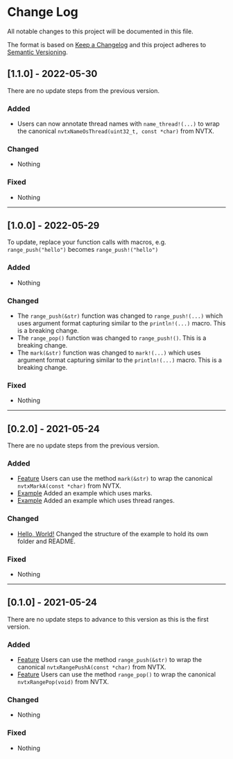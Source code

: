 
# Change Log
All notable changes to this project will be documented in this file.

The format is based on [Keep a Changelog](http://keepachangelog.com/)
and this project adheres to [Semantic Versioning](http://semver.org/).

## [1.1.0] - 2022-05-30
There are no update steps from the previous version.
### Added
- Users can now annotate thread names with `name_thread!(...)` to wrap the canonical `nvtxNameOsThread(uint32_t, const *char)` from NVTX.
### Changed
- Nothing
### Fixed
- Nothing

---

## [1.0.0] - 2022-05-29
To update, replace your function calls with macros, e.g. `range_push("hello")` becomes `range_push!("hello")`
### Added
- Nothing
### Changed
- The `range_push(&str)` function was changed to `range_push!(...)` which uses argument format capturing similar to the `println!(...)` macro. This is a breaking change.
- The `range_pop()` function was changed to `range_push!()`. This is a breaking change.
- The `mark(&str)` function was changed to `mark!(...)` which uses argument format capturing similar to the `println!(...)` macro. This is a breaking change.
### Fixed
- Nothing

---

## [0.2.0] - 2021-05-24
There are no update steps from the previous version.
### Added
- [Feature](https://github.com/simbleau/nvtx/blob/ab656ade3db26c7aea4346ec975730261b6dcd6d/src/lib.rs#L73)
  Users can use the method `mark(&str)` to wrap the canonical `nvtxMarkA(const *char)` from NVTX.
- [Example](https://github.com/simbleau/nvtx/blob/ab656ade3db26c7aea4346ec975730261b6dcd6d/examples/mark)
  Added an example which uses marks.
- [Example](https://github.com/simbleau/nvtx/blob/ab656ade3db26c7aea4346ec975730261b6dcd6d/examples/thread_range)
  Added an example which uses thread ranges.
### Changed
- [Hello, World!](https://github.com/simbleau/nvtx/blob/ab656ade3db26c7aea4346ec975730261b6dcd6d/examples/hello_world)
  Changed the structure of the example to hold its own folder and README.
### Fixed
- Nothing

---

## [0.1.0] - 2021-05-24
There are no update steps to advance to this version as this is the first version.
### Added
- [Feature](https://github.com/simbleau/nvtx/blob/8966d0cf05338c4472657119bf8277fd2f59cc69/src/lib.rs#L38)
  Users can use the method `range_push(&str)` to wrap the canonical `nvtxRangePushA(const *char)` from NVTX.
- [Feature](https://github.com/simbleau/nvtx/blob/8966d0cf05338c4472657119bf8277fd2f59cc69/src/lib.rs#L57)
  Users can use the method `range_pop()` to wrap the canonical `nvtxRangePop(void)` from NVTX.
### Changed
- Nothing
### Fixed
- Nothing